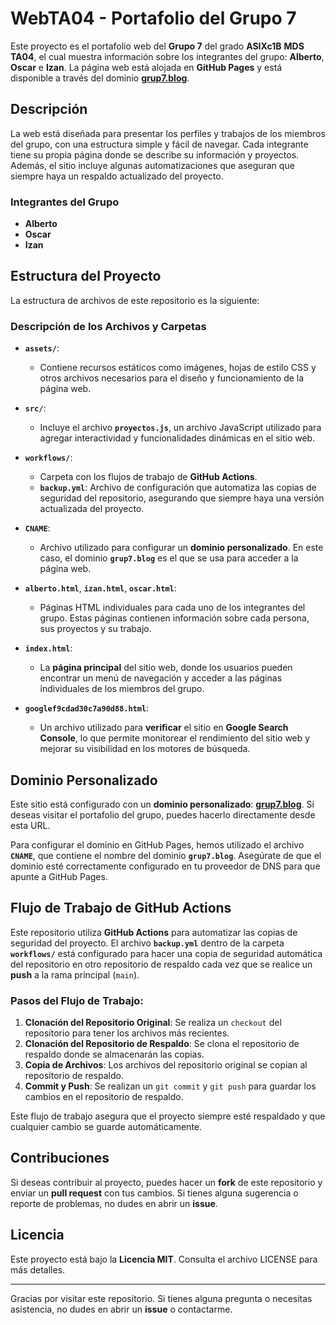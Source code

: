 # WebTA04 - Portafolio del Grupo 7

Este proyecto es el portafolio web del **Grupo 7** del grado **ASIXc1B** **MDS** **TA04**, el cual muestra información sobre los integrantes del grupo: **Alberto**, **Oscar** e **Izan**. La página web está alojada en **GitHub Pages** y está disponible a través del dominio **[grup7.blog](http://grup7.blog)**.

## Descripción

La web está diseñada para presentar los perfiles y trabajos de los miembros del grupo, con una estructura simple y fácil de navegar. Cada integrante tiene su propia página donde se describe su información y proyectos. Además, el sitio incluye algunas automatizaciones que aseguran que siempre haya un respaldo actualizado del proyecto.

### Integrantes del Grupo

- **Alberto**
- **Oscar**
- **Izan**

## Estructura del Proyecto

La estructura de archivos de este repositorio es la siguiente:

### Descripción de los Archivos y Carpetas

- **`assets/`**:
  - Contiene recursos estáticos como imágenes, hojas de estilo CSS y otros archivos necesarios para el diseño y funcionamiento de la página web.

- **`src/`**:
  - Incluye el archivo **`proyectos.js`**, un archivo JavaScript utilizado para agregar interactividad y funcionalidades dinámicas en el sitio web.

- **`workflows/`**:
  - Carpeta con los flujos de trabajo de **GitHub Actions**.
  - **`backup.yml`**: Archivo de configuración que automatiza las copias de seguridad del repositorio, asegurando que siempre haya una versión actualizada del proyecto.

- **`CNAME`**:
  - Archivo utilizado para configurar un **dominio personalizado**. En este caso, el dominio **`grup7.blog`** es el que se usa para acceder a la página web.

- **`alberto.html`**, **`izan.html`**, **`oscar.html`**:
  - Páginas HTML individuales para cada uno de los integrantes del grupo. Estas páginas contienen información sobre cada persona, sus proyectos y su trabajo.

- **`index.html`**:
  - La **página principal** del sitio web, donde los usuarios pueden encontrar un menú de navegación y acceder a las páginas individuales de los miembros del grupo.

- **`googlef9cdad30c7a90d88.html`**:
  - Un archivo utilizado para **verificar** el sitio en **Google Search Console**, lo que permite monitorear el rendimiento del sitio web y mejorar su visibilidad en los motores de búsqueda.

## Dominio Personalizado

Este sitio está configurado con un **dominio personalizado**: **[grup7.blog](http://grup7.blog)**. Si deseas visitar el portafolio del grupo, puedes hacerlo directamente desde esta URL.

Para configurar el dominio en GitHub Pages, hemos utilizado el archivo **`CNAME`**, que contiene el nombre del dominio **`grup7.blog`**. Asegúrate de que el dominio esté correctamente configurado en tu proveedor de DNS para que apunte a GitHub Pages.

## Flujo de Trabajo de GitHub Actions

Este repositorio utiliza **GitHub Actions** para automatizar las copias de seguridad del proyecto. El archivo **`backup.yml`** dentro de la carpeta **`workflows/`** está configurado para hacer una copia de seguridad automática del repositorio en otro repositorio de respaldo cada vez que se realice un **push** a la rama principal (`main`).

### Pasos del Flujo de Trabajo:
1. **Clonación del Repositorio Original**: Se realiza un `checkout` del repositorio para tener los archivos más recientes.
2. **Clonación del Repositorio de Respaldo**: Se clona el repositorio de respaldo donde se almacenarán las copias.
3. **Copia de Archivos**: Los archivos del repositorio original se copian al repositorio de respaldo.
4. **Commit y Push**: Se realizan un `git commit` y `git push` para guardar los cambios en el repositorio de respaldo.

Este flujo de trabajo asegura que el proyecto siempre esté respaldado y que cualquier cambio se guarde automáticamente.

## Contribuciones

Si deseas contribuir al proyecto, puedes hacer un **fork** de este repositorio y enviar un **pull request** con tus cambios. Si tienes alguna sugerencia o reporte de problemas, no dudes en abrir un **issue**.

## Licencia

Este proyecto está bajo la **Licencia MIT**. Consulta el archivo LICENSE para más detalles.

---

Gracias por visitar este repositorio. Si tienes alguna pregunta o necesitas asistencia, no dudes en abrir un **issue** o contactarme.

